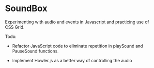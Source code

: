 # SoundBox
Experimenting with audio and events in Javascript and practicing use of CSS Grid. 

Todo: 

- Refactor JavaScript code to eliminate repetition in playSound and PauseSound functions. 

- Implement Howler.js as a better way of controlling the audio 
